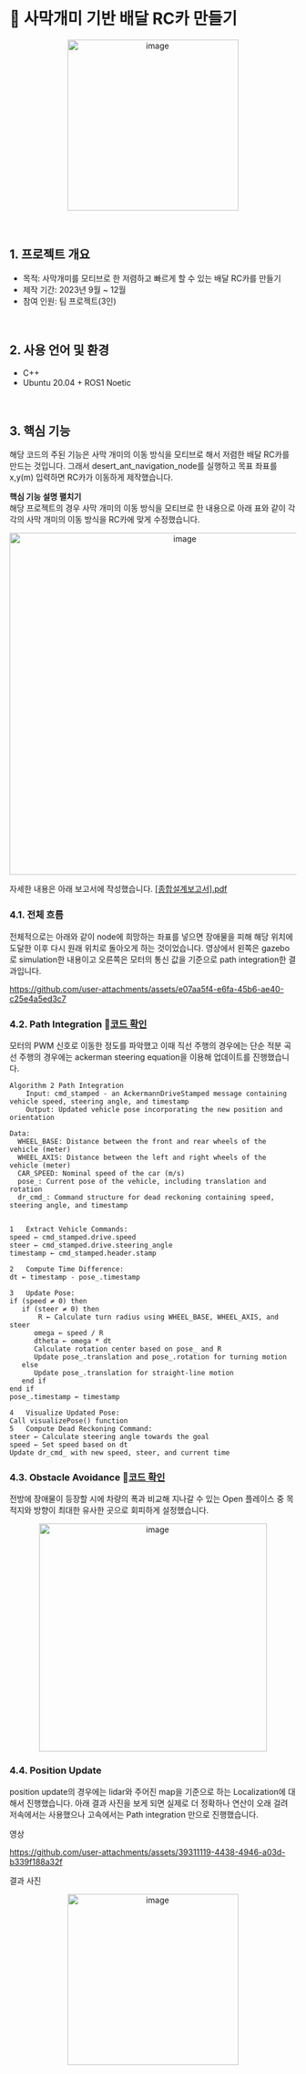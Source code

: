 # :pushpin: 사막개미 기반 배달 RC카 만들기 

<p align="center">
  <img src="https://github.com/user-attachments/assets/a9556ae4-aa6c-4526-9497-780cc274e060" alt="image" width="300"/>
</p>

</br>

## 1. 프로젝트 개요
- 목적: 사막개미를 모티브로 한 저렴하고 빠르게 할 수 있는 배달 RC카를 만들기
- 제작 기간: 2023년 9월 ~ 12월
- 참여 인원: 팀 프로젝트(3인)

</br>

## 2. 사용 언어 및 환경 
  - C++
  - Ubuntu 20.04 + ROS1 Noetic 

</br>

## 3. 핵심 기능
해당 코드의 주된 기능은 사막 개미의 이동 방식을 모티브로 해서 저렴한 배달 RC카를 만드는 것입니다.
그래서 desert_ant_navigation_node를 실행하고 목표 좌표를 x,y(m) 입력하면 RC카가 이동하게 제작했습니다. 


<summary><b>핵심 기능 설명 펼치기</b></summary>
<div markdown="1">
해당 프로젝트의 경우 사막 개미의 이동 방식을 모티브로 한 내용으로 아래 표와 같이 각각의 사막 개미의 이동 방식을 RC카에 맞게 수정했습니다.

<p align="center">
  <img src="https://github.com/user-attachments/assets/278697bb-5272-4273-9954-a66483683fab" alt="image" width="600"/>
</p>

자세한 내용은 아래 보고서에 작성했습니다.
[[종합설계보고서].pdf](https://github.com/user-attachments/files/17011959/7.pdf)

### 4.1. 전체 흐름
전체적으로는 아래와 같이 node에 희망하는 좌표를 넣으면 장애물을 피해 해당 위치에 도달한 이후 다시 원래 위치로 돌아오게 하는 것이었습니다.
영상에서 왼쪽은 gazebo로 simulation한 내용이고 오른쪽은 모터의 통신 값을 기준으로 path integration한 결과입니다. 

https://github.com/user-attachments/assets/e07aa5f4-e6fa-45b6-ae40-c25e4a5ed3c7


### 4.2. Path Integration 📍[코드 확인](https://github.com/Poodlee/EEE4610_finals/blob/main/catkin_ws/src/desert_ant_navigation_node.cpp#L324)
모터의 PWM 신호로 이동한 정도를 파악했고 이때 직선 주행의 경우에는 단순 적분 곡선 주행의 경우에는 ackerman steering equation을 이용해 업데이트를 진행했습니다.  
```
Algorithm 2 Path Integration
	Input: cmd_stamped - an AckermannDriveStamped message containing vehicle speed, steering angle, and timestamp
	Output: Updated vehicle pose incorporating the new position and orientation

Data:
  WHEEL_BASE: Distance between the front and rear wheels of the vehicle (meter)
  WHEEL_AXIS: Distance between the left and right wheels of the vehicle (meter)
  CAR_SPEED: Nominal speed of the car (m/s)
  pose_: Current pose of the vehicle, including translation and rotation
  dr_cmd_: Command structure for dead reckoning containing speed, steering angle, and timestamp


1	Extract Vehicle Commands:
speed ← cmd_stamped.drive.speed
steer ← cmd_stamped.drive.steering_angle
timestamp ← cmd_stamped.header.stamp

2	Compute Time Difference:
dt ← timestamp - pose_.timestamp

3	Update Pose:
if (speed ≠ 0) then
   if (steer ≠ 0) then
       R ← Calculate turn radius using WHEEL_BASE, WHEEL_AXIS, and steer
      omega ← speed / R
      dtheta ← omega * dt
      Calculate rotation center based on pose_ and R
      Update pose_.translation and pose_.rotation for turning motion
   else
      Update pose_.translation for straight-line motion
   end if
end if
pose_.timestamp ← timestamp

4	Visualize Updated Pose:
Call visualizePose() function
5	Compute Dead Reckoning Command:
steer ← Calculate steering angle towards the goal
speed ← Set speed based on dt
Update dr_cmd_ with new speed, steer, and current time

```

### 4.3. Obstacle Avoidance 📍[코드 확인](https://github.com/Poodlee/EEE4610_finals/blob/main/catkin_ws/src/desert_ant_navigation_node.cpp#L362)
전방에 장애물이 등장할 시에 차량의 폭과 비교해 지나갈 수 있는 Open 플레이스 중 목적지와 방향이 최대한 유사한 곳으로 회피하게 설정했습니다. 

<p align="center">
  <img src="https://github.com/user-attachments/assets/2aabe56d-2e78-46d3-8b8c-8ed8eded335c" alt="image" width="400"/>
</p>

### 4.4. Position Update 
position update의 경우에는 lidar와 주어진 map을 기준으로 하는 Localization에 대해서 진행했습니다. 아래 결과 사진을 보게 되면 실제로 더 정확하나 연산이 오래 걸려 저속에서는 사용했으나 고속에서는 Path integration 만으로 진행했습니다. 

영상

https://github.com/user-attachments/assets/39311119-4438-4946-a03d-b339f188a32f



결과 사진

<p align="center">
  <img src="https://github.com/user-attachments/assets/3e68fe49-5883-490d-83ee-d04b9fbeba66" alt="image" width="300"/>
</p>

</div>


</br>
